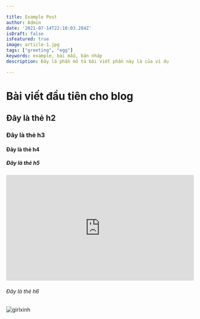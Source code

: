 ```yaml
---

title: Example Post
author: Admin
date: '2021-07-14T22:10:03.284Z'
isDraft: false
isFeatured: true
image: article-1.jpg
tags: ["greeting", "egg"]
keywords: example, bài mẫu, bản nháp
description: Đây là phần mô tả bài viết phần này là của ví dụ

---
```


# Bài viết đầu tiên cho blog
## Đây là thẻ h2
### Đây là thẻ h3
#### Đây là thẻ h4
##### Đây là thẻ h5

<div style="padding-bottom: 56.25%; position: relative; height: 0; overflow: hidden; "> <iframe src="https://www.youtube.com/embed/TQQPAU21ZUw" frameborder="0" allow="accelerometer; autoplay; clipboard-write; encrypted-media; gyroscope; picture-in-picture" allowfullscreen="" style=" position: absolute; top: 0; left: 0; width: 100%; height: 100%; "></iframe> </div>


###### Đây là thẻ h6
![girlxinh](/images/contents/day-tre/article-5.jpg)